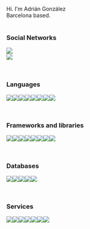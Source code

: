<!-- BANNER ?? -->

<!-- INTRODUCTION -->
Hi. I'm Adrián González
<br>
Barcelona based.<br><br>

<!-- SOCIAL MEDIA -->
<h3>Social Networks</h3>
<a href="https://www.linkedin.com/in/adriangonzalezcamacho/">
<img src="https://img.shields.io/badge/linkedin%20-%230077B5.svg?&style=for-the-badge&logo=linkedin&logoColor=white" href="https://www.linkedin.com/in/adriangonzalezcamacho/"/>
</a> <br>
<a href="https://stackoverflow.com/users/9665560/adriangc24">
<img src="https://img.shields.io/badge/-Stack%20overflow-FE7A16?style=for-the-badge&logo=stack-overflow&logoColor=white"/>
</a>

<!-- TECHNOLOGIES -->
<!-- LANGUAGES -->
<br><h3>Languages</h3>
<img src="https://img.shields.io/badge/javascript%20-%23323330.svg?&amp;style=for-the-badge&amp;logo=javascript&amp;logoColor=%23F7DF1E"><img src="https://img.shields.io/badge/html5%20-%23E34F26.svg?&amp;style=for-the-badge&amp;logo=html5&amp;logoColor=white"><img src="https://img.shields.io/badge/css3%20-%231572B6.svg?&amp;style=for-the-badge&amp;logo=css3&amp;logoColor=white"><img src="https://img.shields.io/badge/typescript%20-%23007ACC.svg?&amp;style=for-the-badge&amp;logo=typescript&amp;logoColor=white"><img src="https://img.shields.io/badge/c%23%20-%23239120.svg?&amp;style=for-the-badge&amp;logo=c-sharp&amp;logoColor=white"><img src="https://img.shields.io/badge/java-%23ED8B00.svg?&amp;style=for-the-badge&amp;logo=java&amp;logoColor=white"><img src="https://img.shields.io/badge/swift-%23FA7343.svg?&amp;style=for-the-badge&amp;logo=swift&amp;logoColor=white"><img src="https://img.shields.io/badge/kotlin-%230095D5.svg?&amp;style=for-the-badge&amp;logo=kotlin&amp;logoColor=white">

<!-- FRAMEWORKS AND LIBRARIES -->
<br><h3>Frameworks and libraries</h3>
<img src="https://img.shields.io/badge/node.js%20-%2343853D.svg?&amp;style=for-the-badge&amp;logo=node.js&amp;logoColor=white"><img src="https://img.shields.io/badge/express.js%20-%23404d59.svg?&amp;style=for-the-badge"><img src="https://img.shields.io/badge/react%20-%2320232a.svg?&amp;style=for-the-badge&amp;logo=react&amp;logoColor=%2361DAFB"><img src="https://img.shields.io/badge/react_native%20-%2320232a.svg?&amp;style=for-the-badge&amp;logo=react&amp;logoColor=%2361DAFB"><img src="https://img.shields.io/badge/material%20ui%20-%230081CB.svg?&amp;style=for-the-badge&amp;logo=material-ui&amp;logoColor=white"><img src="https://img.shields.io/badge/redux%20-%23593d88.svg?&amp;style=for-the-badge&amp;logo=redux&amp;logoColor=white"><img src="https://img.shields.io/badge/jquery%20-%230769AD.svg?&amp;style=for-the-badge&amp;logo=jquery&amp;logoColor=white"><img src="https://img.shields.io/badge/unity%20-%23000000.svg?&amp;style=for-the-badge&amp;logo=unity&amp;logoColor=white">

<!-- DATABASES -->
<br><h3>Databases</h3>
<img src="https://img.shields.io/badge/mysql-%2300f.svg?&amp;style=for-the-badge&amp;logo=mysql&amp;logoColor=white"><img src ="https://img.shields.io/badge/MongoDB-%234ea94b.svg?&amp;style=for-the-badge&amp;logo=mongodb&amp;logoColor=white"><img src ="https://img.shields.io/badge/sqlite-%2307405e.svg?&amp;style=for-the-badge&amp;logo=sqlite&amp;logoColor=white"><img src ="https://img.shields.io/badge/oracle%20-%23F00000.svg?&amp;style=for-the-badge&amp;logo=oracle&amp;logoColor=white"><img src="https://img.shields.io/badge/firebase%20-%23039BE5.svg?&amp;style=for-the-badge&amp;logo=firebase">

<!-- SERVICES -->
<br><h3>Services</h3>
<img src="https://img.shields.io/badge/git%20-%23F05033.svg?&amp;style=for-the-badge&amp;logo=git&amp;logoColor=white"><img src="https://img.shields.io/badge/github%20-%23121011.svg?&amp;style=for-the-badge&amp;logo=github&amp;logoColor=white"><img src="https://img.shields.io/badge/bitbucket%20-%230047B3.svg?&amp;style=for-the-badge&amp;logo=bitbucket&amp;logoColor=white"><img src="https://img.shields.io/badge/AWS%20-%23FF9900.svg?&amp;style=for-the-badge&amp;logo=amazon-aws&amp;logoColor=white"><img src="https://img.shields.io/badge/Google%20Cloud%20-%234285F4.svg?&amp;style=for-the-badge&amp;logo=google-cloud&amp;logoColor=white"><img src="https://img.shields.io/badge/heroku%20-%23430098.svg?&amp;style=for-the-badge&amp;logo=heroku&amp;logoColor=white"><img src="https://img.shields.io/badge/apache%20-%23D42029.svg?&amp;style=for-the-badge&amp;logo=apache&amp;logoColor=white">
